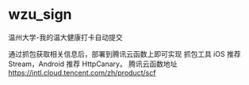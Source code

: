 # wzu_sign
温州大学-我的温大健康打卡自动提交

通过抓包获取相关信息后，部署到腾讯云函数上即可实现
抓包工具 iOS 推荐 Stream，Android 推荐 HttpCanary。
腾讯云函数地址
https://intl.cloud.tencent.com/zh/product/scf
